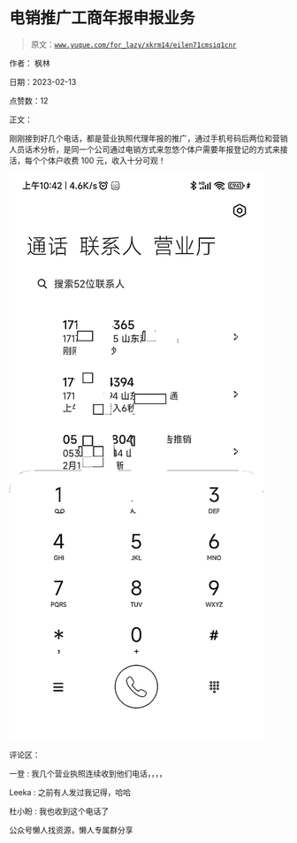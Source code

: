 # 电销推广工商年报申报业务

> 原文：[`www.yuque.com/for_lazy/xkrm14/eilen71cmsiq1cnr`](https://www.yuque.com/for_lazy/xkrm14/eilen71cmsiq1cnr)



作者： 枫林



日期：2023-02-13



点赞数：12



正文：



刚刚接到好几个电话，都是营业执照代理年报的推广，通过手机号码后两位和营销人员话术分析，是同一个公司通过电销方式来忽悠个体户需要年报登记的方式来接活，每个个体户收费 100 元，收入十分可观！



![](img/97c12e32ee2a3ebfa21d7ea0d2a55d4b.png)  

评论区：



一登 : 我几个营业执照连续收到他们电话，，，，



Leeka : 之前有人发过我记得，哈哈



杜小盼 : 我也收到这个电话了



公众号懒人找资源，懒人专属群分享

</ne-p>